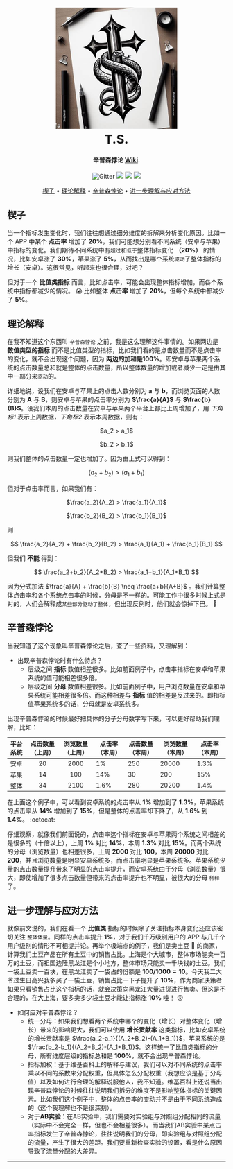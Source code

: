 <h1 align="center">
  <br>
  <img src="https://raw.githubusercontent.com/tandesen/AB_Test/main/pictures/tattoo2.jfif" alt="Markdownify" width="280"></a>
  <br>
  T.S.
  <br>
</h1>

<h4 align="center">辛普森悖论 <a href="https://en.wikipedia.org/wiki/Simpson%27s_paradox" target="_blank">Wiki</a>.</h4>

<p align="center">
  <img src="https://img.shields.io/badge/小红书-德森大老爷-red"
         alt="Gitter">
  <a>
	  <img src="https://img.shields.io/badge/B站-德森大老爷-purple">
  </a>
  <a>
      <img src="https://img.shields.io/badge/github-tandesen-green">
  </a>
  <a>
    <img src="https://img.shields.io/badge/$-donate-ff69b4.svg?maxAge=2592000&amp;style=flat">
  </a>
</p>

<p align="center">
  <a href="#楔子">楔子</a> •
  <a href="#理论解释">理论解释</a> •
  <a href="#辛普森悖论">辛普森悖论</a> •
  <a href="#进一步理解与应对方法">进一步理解与应对方法</a>
</p>


## 楔子

当一个指标发生变化时，我们往往想通过细分维度的拆解来分析变化原因。比如一个 APP 中某个 **点击率** 增加了 **20%**，我们可能想分别看不同系统（安卓与苹果）中指标的变化。我们期待不同系统中有`超过`和`低于`整体指标变化 **（20%）** 的情况，比如安卓涨了 **30%**，苹果涨了 **5%**，从而找出是哪个系统`驱动`了整体指标的增长（安卓）。这很常见，听起来也很合理，对吧？  

但对于一个 **比值类指标** 而言，比如点击率，可能会出现整体指标增加，而各个系统中指标都减少的情况。 :scream: 比如整体 **点击率** 增加了 **20%**，但每个系统中都减少了 **5%**。  

## 理论解释

在我不知道这个东西叫 `辛普森悖论` 之前，我是这么理解这件事情的。如果两边是 **数值类型的指标** 而不是比值类型的指标，比如我们看的是点击数量而不是点击率的变化，就不会出现这个问题，因为 **两边的加和是100%**。即安卓与苹果两个系统的点击数量总和就是整体的点击数量，所以整体数量的增加或者减少一定是由其中一部分来`驱动`的。  

详细地说，设我们在安卓与苹果上的点击人数分别为 **a** 与 **b**，而浏览页面的人数分别为 **A** 与 **B**，则安卓与苹果的点击率分别为 **$\frac{a}{A}$** 与 **$\frac{b}{B}$**。设我们本周的点击数量在安卓与苹果两个平台上都比上周增加了，用 _下角标1_ 表示上周数据，_下角标2_ 表示本周数据，则有：  

<p align="center">
  $a_2 > a_1$
</p>

<p align="center">
  $b_2 > b_1$
</p>

则我们整体的点击数量一定也增加了。因为由上式可以得到：

$$
(a_2 + b_2) > (a_1 + b_1)  
$$

但对于点击率而言，如果我们有：

<p align="center">
  $\frac{a_2}{A_2} > \frac{a_1}{A_1}$
</p>

<p align="center">
  $\frac{b_2}{B_2} > \frac{b_1}{B_1}$
</p>

则

$$
\frac{a_2}{A_2} + \frac{b_2}{B_2} > \frac{a_1}{A_1} + \frac{b_1}{B_1}
$$

但我们 **不能** 得到：

$$
\frac{a_2+b_2}{A_2+B_2} > \frac{a_1+b_1}{A_1+B_1}
$$

因为分式加法 $\frac{a}{A} + \frac{b}{B} \neq \frac{a+b}{A+B}$ 。我们计算整体点击率和各个系统点击率的时候，分母是不一样的。可能工作中很多时候上式是对的，人们会解释成`某些部分驱动了整体`，但出现反例时，他们就会惊掉下巴。 :grimacing:  

## 辛普森悖论

当我知道了这个现象叫辛普森悖论之后，查了一些资料，又理解到：

* 出现辛普森悖论时有什么特点？
  - 层级之间 **指标** 数值相差很多。比如前面例子中，点击率指标在安卓和苹果系统的值可能相差很多倍。
  - 层级之间 **分母** 数值相差很多。比如前面例子中，用户浏览数量在安卓和苹果系统可能相差很多倍。而这种相差与 **指标** 值的相差是反过来的。即指标值苹果系统多的话，分母就是安卓系统多。

出现辛普森悖论的时候最好把具体的分子分母数字写下来，可以更好帮助我们理解，比如：

| 平台系统    | 点击数量（上周） | 浏览数量（上周） | 点击率（本周）  | 点击数量（本周） | 浏览数量（本周） | 点击率（本周）   |
| :---------  | :-----------:  | :----:         | --             |--               | --             |--               |
| 安卓        |  20            | 2000           | 1%              | 250            | 20000          | 1.3%            |
| 苹果        |  14            | 100            | 14%             | 30             | 200            | 15%             |
| 整体        |  34            | 2100           | 1.6%            | 280            | 20200          | 1.4%            |

在上面这个例子中，可以看到安卓系统的点击率从 **1%** 增加到了 **1.3%**，苹果系统的点击率从 **14%** 增加到了 **15%**，但是整体的点击率却下降了，从 **1.6%** 到 **1.4%**。 :octocat:  

仔细观察，就像我们前面说的，点击率这个指标在安卓与苹果两个系统之间相差的是很多的（十倍以上），上周 **1%** 对比 **14%**，本周 **1.3%** 对比 **15%**。而两个系统的分母（浏览数量）也相差很多，上周 **2000** 对比 **100**，本周 **20000** 对比 **200**，并且浏览数量是明显安卓系统多，而点击率明显是苹果系统多。苹果系统少量的点击数量提升带来了明显的点击率提升，而安卓系统由于分母（浏览数量）很大，即使增加了很多点击数量但带来的点击率提升也不明显，被很大的分母 `稀释` 了。

## 进一步理解与应对方法

就像前文说的，我们在看一个 **比值类** 指标的时候除了关注指标本身变化还应该密切关注 `整体体量`。同样的点击率提升 **1%**，对于我们千万级别用户的 APP 与几千个用户级别的情形不可相提并论。再举个极端点的例子，我们是卖土豆 🥔 的商家，计算我们土豆产品在所有土豆中的销售占比。上海是个大城市，整体市场能卖一百万的土豆，而祖国边陲黑龙江是个小地方，整体市场只能卖一千块钱的土豆。我们一袋土豆卖一百块，在黑龙江卖了一袋占的份额是 **$100/1000 = 10%$**。今天我二大爷过生日高兴我多买了一袋土豆，销售占比一下子提升了 **10%**，作为商家决策者如果只看销售占比这个指标的话，就会决策向黑龙江大量进货进行售卖。但这是不合理的，在大上海，要多卖多少袋土豆才能让指标涨 **10%** 哇！ 😲

* 如何应对辛普森悖论？
  - 统一分母：如果我们想看两个系统中哪个的变化（增长）对整体变化（增长）带来的影响更大，我们可以使用 **增长贡献率** 这类指标，比如安卓系统的增长贡献率是 $\frac{a_2-a_1}{(A_2+B_2)-(A_1+B_1)}$，苹果系统的是 $\frac{b_2-b_1}{(A_2+B_2)-(A_1+B_1)}$。这样统一了比值类指标的分母，所有维度层级的指标总和是 **100%**，就不会出现辛普森悖论。
  - 指标加权：基于维基百科上的解释与建议，我们可以对不同系统的点击率乘以不同的系数来分配权重，但具体怎么分配权重（我想应该是基于分母值）以及如何进行合理的解释说服他人，我不知道。维基百科上还说当出现辛普森悖论的时候往往说明我们拆分的维度不是影响整体指标的关键因素。比如我们这个例子中，整体的点击率的变动并不是由于不同系统造成的（这个我理解也不是很深刻）。
  - 对于**AB实验**：在AB实验中，我们需要对实验组与对照组分配相同的流量（实际中不会完全一样，但也不会相差很多）。而当我们AB实验中某点击率指标发生了辛普森悖论，往往说明我们的分母，即实验组与对照组分配的流量，产生了很大的差距。我们要重新检查实验的设置，看是什么原因导致了流量分配的大差异。

---
